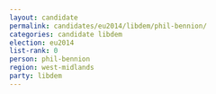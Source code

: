 ```yaml
---
layout: candidate
permalink: candidates/eu2014/libdem/phil-bennion/
categories: candidate libdem
election: eu2014
list-rank: 0
person: phil-bennion
region: west-midlands
party: libdem
---
```

